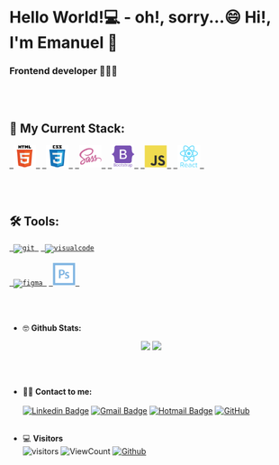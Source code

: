 <h1>Hello World!💻 - oh!, sorry...😄 Hi!, I'm Emanuel 👋</h1>

<h3>Frontend developer 👨🏻‍💻</h3><br><br>

## 💫 My Current Stack:
<p align="left">
  <div align="left">
    <code><a href="https://www.w3.org/html/" target="_blank" rel="noreferrer"> <img src="https://raw.githubusercontent.com/devicons/devicon/master/icons/html5/html5-original-wordmark.svg" alt="html5" width="40" height="40"/> </a></code>
    <code><a href="https://www.w3schools.com/css/" target="_blank" rel="noreferrer"> <img src="https://raw.githubusercontent.com/devicons/devicon/master/icons/css3/css3-original-wordmark.svg" alt="css3" width="40" height="40"/> </a></code>
    <code><a href="https://sass-lang.com" target="_blank" rel="noreferrer"> <img src="https://raw.githubusercontent.com/devicons/devicon/master/icons/sass/sass-original.svg" alt="sass" width="40" height="40"/> </a></code>
    <code><a href="https://getbootstrap.com" target="_blank" rel="noreferrer"> <img src="https://raw.githubusercontent.com/devicons/devicon/master/icons/bootstrap/bootstrap-plain-wordmark.svg" alt="bootstrap" width="40" height="40"/> </a></code>
    <code><a href="https://developer.mozilla.org/en-US/docs/Web/JavaScript" target="_blank" rel="noreferrer"> <img src="https://raw.githubusercontent.com/devicons/devicon/master/icons/javascript/javascript-original.svg" alt="javascript" width="40" height="40"/> </a></code>
    <code><a href="https://reactjs.org/" target="_blank" rel="noreferrer"> <img src="https://raw.githubusercontent.com/devicons/devicon/master/icons/react/react-original-wordmark.svg" alt="react" width="40" height="40"/> </a></code>
  </div>
</p>
<br><br>

## 🛠 Tools:
<p align="left">
  <div align="left">
    <code><a href="https://git-scm.com/" target="_blank" rel="noreferrer"> <img src="https://www.vectorlogo.zone/logos/git-scm/git-scm-icon.svg" alt="git" width="40" height="40"/> </a></code>
    <code><a href="https://www.code.visualstudio.com/" target="_blank" rel="noreferrer"> <img height="40px" src="https://cdn.svgporn.com/logos/visual-studio-code.svg" alt="visualcode"><br><br></code>
    <code><a href="https://www.figma.com/" target="_blank" rel="noreferrer"> <img src="https://www.vectorlogo.zone/logos/figma/figma-icon.svg" alt="figma" width="40" height="40"/> </a></code>
      <code><a href="https://www.photoshop.com/en" target="_blank" rel="noreferrer"> <img src="https://raw.githubusercontent.com/devicons/devicon/master/icons/photoshop/photoshop-line.svg" alt="photoshop" width="40" height="40"/> </a></code>
  </div>
</p>
<br><br>

- 🤓 **Github Stats:**

<p align="center">
  
 <img height="180em" src="https://github-readme-stats.vercel.app/api?username=emavalente&hide=stars&show_icons=true&theme=dracula&line_height=32">
 <img height="180em" src="https://github-readme-stats.vercel.app/api/top-langs/?username=emavalente&theme=dracula&layout=compact" />
</p>

<br><br>

- 🤝🏻 **Contact to me:**<br><br>
  [![Linkedin Badge](https://img.shields.io/badge/-LinkedIn-blue?style=flat-square&logo=Linkedin&logoColor=white&link=https://www.https://www.linkedin.com/in/emanuel-valente/)](https://www.https://www.linkedin.com/in/emanuel-valente/)
  [![Gmail Badge](https://img.shields.io/badge/-Gmail-c14438?style=flat-square&logo=Gmail&logoColor=white&link=mailto:emavalente.dev@gmail.com)](mailto:emavalente.dev@gmail.com)
  [![Hotmail Badge](https://img.shields.io/badge/-Hotmail-0078D4?style=flat-square&logo=microsoft-outlook&logoColor=white&link=mailto:ema_zero@hotmail.com)](mailto:ema_zero@hotmail.com)
[![GitHub](https://img.shields.io/badge/-GitHub-181717?style=flat-square&logo=github&link=https://github.com/emavalente/)](https://github.com/emavalente/)<br><br>

- 💻 **Visitors**<br>
![visitors](https://visitor-badge.glitch.me/badge?page_id=emavalente.emavalente)
![ViewCount](https://views.whatilearened.today/views/github/verma-anushka/verma-anushka.svg)
[![Github](https://img.shields.io/github/followers/emavalente?label=Follow&style=social)](https://github.com/emavalente)
<!--
**emavalente/emavalente** is a ✨ _special_ ✨ repository because its `README.md` (this file) appears on your GitHub profile.


